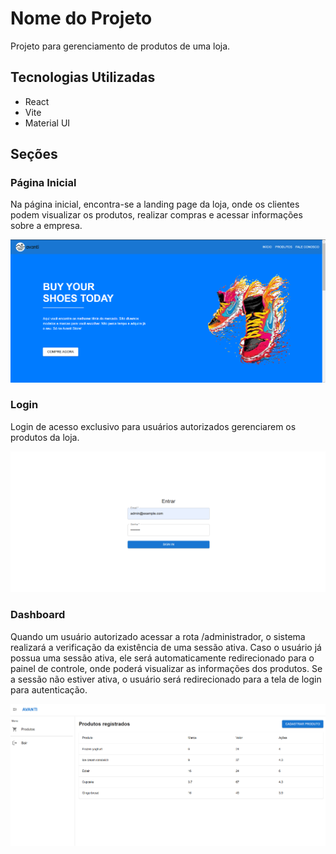 # Nome do Projeto

Projeto para gerenciamento de produtos de uma loja.

## Tecnologias Utilizadas

- React
- Vite
- Material UI

## Seções

### Página Inicial

Na página inicial, encontra-se a landing page da loja, onde os clientes podem visualizar os produtos, realizar compras e acessar informações sobre a empresa.

![Página Inicial](./public/pagina_inicial.png)

### Login

Login de acesso exclusivo para usuários autorizados gerenciarem os produtos da loja.

![Página Login](./public/pagina_login.png)

### Dashboard

Quando um usuário autorizado acessar a rota /administrador, o sistema realizará a verificação da existência de uma sessão ativa. Caso o usuário já possua uma sessão ativa, ele será automaticamente redirecionado para o painel de controle, onde poderá visualizar as informações dos produtos. Se a sessão não estiver ativa, o usuário será redirecionado para a tela de login para autenticação.

![Dashboard](./public/pagina_dashboard.png)
